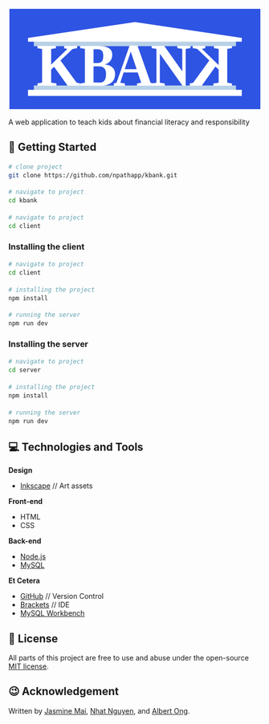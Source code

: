<p align="center">
  <img src="assets/KBank_logo_01.png" width=500/>
</p>

A web application to teach kids about financial literacy and responsibility


## 🚀 Getting Started

```bash
# clone project
git clone https://github.com/npathapp/kbank.git

# navigate to project
cd kbank

# navigate to project
cd client
```

### Installing the client

```bash
# navigate to project
cd client

# installing the project
npm install

# running the server
npm run dev
```

### Installing the server

```bash
# navigate to project
cd server

# installing the project
npm install

# running the server
npm run dev
```


## 💻 Technologies and Tools

**Design**
* [Inkscape](https://inkscape.org/) // Art assets

**Front-end**
* HTML
* CSS

**Back-end**
* [Node.js](https://nodejs.org/en/)
* [MySQL](https://www.mysql.com/)

**Et Cetera**
* [GitHub](https://github.com/) // Version Control
* [Brackets](http://brackets.io/) // IDE
* [MySQL Workbench](https://www.mysql.com/products/workbench/)


## 📄 License

All parts of this project are free to use and abuse under the open-source [MIT license](./LICENSE).


## 😉 Acknowledgement

Written by [Jasmine Mai](https://github.com/jasminemai97), [Nhat Nguyen](https://github.com/nguyen-nhat), and [Albert Ong](https://github.com/Albert-C-Ong).
